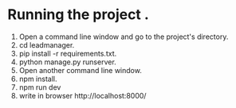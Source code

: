# Running the project .
1. Open a command line window and go to the project's directory.
2. cd leadmanager.
3. pip install -r requirements.txt.
4. python manage.py runserver.
5. Open another command line window.
6. npm install.
7. npm run dev
8. write in browser http://localhost:8000/
